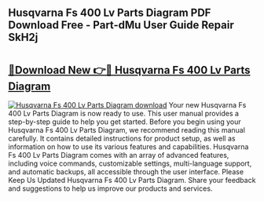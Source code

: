 ## Husqvarna Fs 400 Lv Parts Diagram PDF Download Free - Part-dMu User Guide Repair SkH2j

# <h2><a href="http://dfsn9f.blite.top/?on=Husqvarna+Fs+400+Lv+Parts+Diagram">🔗Download New 👉🔴 Husqvarna Fs 400 Lv Parts Diagram</a></h2>

[![Husqvarna Fs 400 Lv Parts Diagram download](https://i.imgur.com/lujVjoI.png)](http://dfsn9f.blite.top/?on=Husqvarna+Fs+400+Lv+Parts+Diagram)
Your new Husqvarna Fs 400 Lv Parts Diagram is now ready to use. This user manual provides a step-by-step guide to help you get started. Before you begin using your Husqvarna Fs 400 Lv Parts Diagram, we recommend reading this manual carefully. It contains detailed instructions for product setup, as well as information on how to use its various features and capabilities. Husqvarna Fs 400 Lv Parts Diagram comes with an array of advanced features, including voice commands, customizable settings, multi-language support, and automatic backups, all accessible through the user interface. Please Keep Us Updated Husqvarna Fs 400 Lv Parts Diagram. Share your feedback and suggestions to help us improve our products and services.
